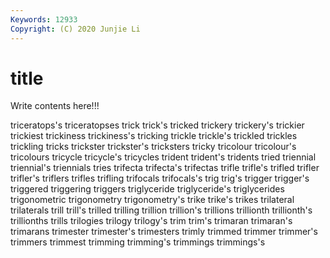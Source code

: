 ```yaml
---
Keywords: 12933
Copyright: (C) 2020 Junjie Li
---
```


# title

Write contents here!!!

triceratops's 
triceratopses 
trick 
trick's 
tricked 
trickery 
trickery's
trickier 
trickiest 
trickiness 
trickiness's 
tricking 
trickle 
trickle's 
trickled 
trickles 
trickling
tricks 
trickster 
trickster's 
tricksters 
tricky 
tricolour 
tricolour's 
tricolours 
tricycle 
tricycle's
tricycles 
trident 
trident's 
tridents 
tried 
triennial 
triennial's 
triennials 
tries 
trifecta
trifecta's 
trifectas 
trifle 
trifle's 
trifled 
trifler 
trifler's 
triflers 
trifles 
trifling
trifocals 
trifocals's 
trig 
trig's 
trigger 
trigger's 
triggered 
triggering 
triggers 
triglyceride
triglyceride's 
triglycerides 
trigonometric 
trigonometry 
trigonometry's 
trike 
trike's 
trikes 
trilateral 
trilaterals
trill 
trill's 
trilled 
trilling 
trillion 
trillion's 
trillions 
trillionth 
trillionth's 
trillionths
trills 
trilogies 
trilogy 
trilogy's 
trim 
trim's 
trimaran 
trimaran's 
trimarans 
trimester
trimester's 
trimesters 
trimly 
trimmed 
trimmer 
trimmer's 
trimmers 
trimmest 
trimming 
trimming's
trimmings 
trimmings's 
